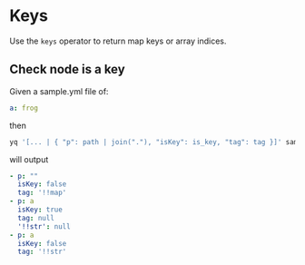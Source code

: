 # Keys

Use the `keys` operator to return map keys or array indices. 

## Check node is a key
Given a sample.yml file of:
```yaml
a: frog
```
then
```bash
yq '[... | { "p": path | join("."), "isKey": is_key, "tag": tag }]' sample.yml
```
will output
```yaml
- p: ""
  isKey: false
  tag: '!!map'
- p: a
  isKey: true
  tag: null
  '!!str': null
- p: a
  isKey: false
  tag: '!!str'
```


